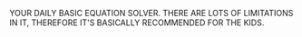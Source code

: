 YOUR DAILY BASIC EQUATION SOLVER. THERE ARE LOTS OF LIMITATIONS IN IT, THEREFORE IT'S BASICALLY RECOMMENDED FOR THE KIDS.
